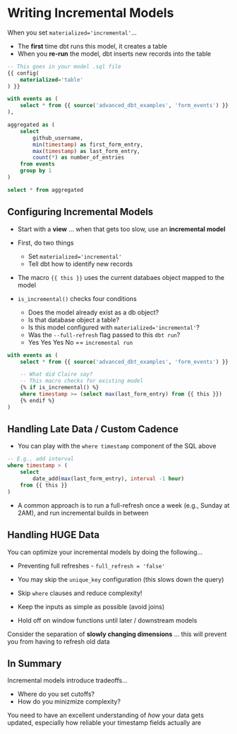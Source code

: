 # Writing Incremental Models

When you set `materialized='incremental'`...
* The **first** time dbt runs this model, it creates a table
* When you **re-run** the model, dbt inserts new records into the table

```sql
-- This goes in your model .sql file
{{ config(
    materialized='table'
) }}

with events as (
    select * from {{ source('advanced_dbt_examples', 'form_events') }}
),

aggregated as (
    select
        github_username,
        min(timestamp) as first_form_entry,
        max(timestamp) as last_form_entry,
        count(*) as number_of_entries
    from events
    group by 1
)

select * from aggregated
```

## Configuring Incremental Models

* Start with a **view** ... when that gets too slow, use an **incremental model**

* First, do two things
  * Set `materialized='incremental'`
  * Tell dbt how to identify new records

* The macro `{{ this }}` uses the current databaes object mapped to the model

* `is_incremental()` checks four conditions
  * Does the model already exist as a db object?
  * Is that database object a table?
  * Is this model configured with `materialized='incremental'`?
  * Was the `--full-refresh` flag passed to this `dbt run`?
  * Yes Yes Yes No == `incremental run`

```sql
with events as (
    select * from {{ source('advanced_dbt_examples', 'form_events') }}

    -- What did Claire say?
    -- This macro checks for existing model
    {% if is_incremental() %}
    where timestamp >= (select max(last_form_entry) from {{ this }})
    {% endif %}
)
```

## Handling Late Data / Custom Cadence

* You can play with the `where timestamp` component of the SQL above

```sql
-- E.g., add interval
where timestamp > (
    select 
        date_add(max(last_form_entry), interval -1 hour) 
    from {{ this }}
)
```

* A common approach is to run a full-refresh once a week (e.g., Sunday at 2AM), and run incremental builds in between

## Handling HUGE Data

You can optimize your incremental models by doing the following...

* Preventing full refreshes - `full_refresh = 'false'`

* You may skip the `unique_key` configuration (this slows down the query)

* Skip `where` clauses and reduce complexity!

* Keep the inputs as simple as possible (avoid joins)

* Hold off on window functions until later / downstream models

Consider the separation of **slowly changing dimensions** ... this will prevent you from having to refresh old data

## In Summary

Incremental models introduce tradeoffs...

* Where do you set cutoffs?
* How do you minizmize complexity?

You need to have an excellent understanding of *how* your data gets updated, especially how reliable your timestamp fields actually are